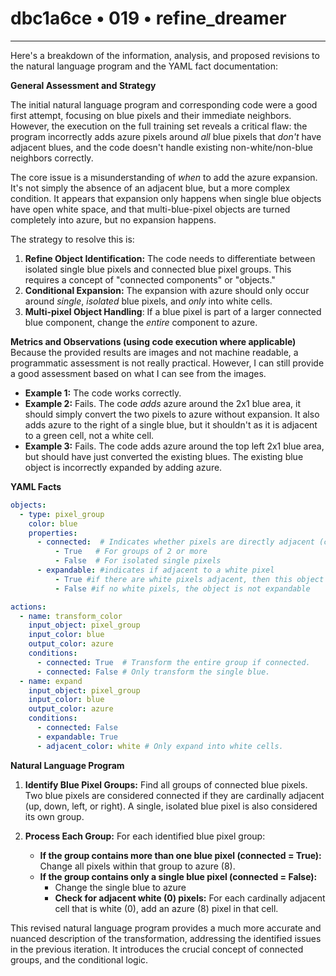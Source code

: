 # dbc1a6ce • 019 • refine_dreamer

---
Here's a breakdown of the information, analysis, and proposed revisions to the natural language program and the YAML fact documentation:

**General Assessment and Strategy**

The initial natural language program and corresponding code were a good first attempt, focusing on blue pixels and their immediate neighbors. However, the execution on the full training set reveals a critical flaw: the program incorrectly adds azure pixels around *all* blue pixels that *don't* have adjacent blues, and the code doesn't handle existing non-white/non-blue neighbors correctly.

The core issue is a misunderstanding of *when* to add the azure expansion. It's not simply the absence of an adjacent blue, but a more complex condition. It appears that expansion only happens when single blue objects have open white space, and that multi-blue-pixel objects are turned completely into azure, but no expansion happens.

The strategy to resolve this is:

1.  **Refine Object Identification:**  The code needs to differentiate between isolated single blue pixels and connected blue pixel groups.  This requires a concept of "connected components" or "objects."
2.  **Conditional Expansion:**  The expansion with azure should only occur around *single*, *isolated* blue pixels, and *only* into white cells.
3.  **Multi-pixel Object Handling**: If a blue pixel is part of a larger connected blue component, change the *entire* component to azure.

**Metrics and Observations (using code execution where applicable)**
Because the provided results are images and not machine readable, a
programmatic assessment is not really practical. However, I can still provide a
good assessment based on what I can see from the images.

*   **Example 1:**  The code works correctly.
*   **Example 2:**  Fails. The code *adds* azure around the 2x1 blue area, it should simply convert the two pixels to azure without expansion. It also adds azure to the right of a single blue, but it shouldn't as it is adjacent to a green cell, not a white cell.
*   **Example 3:** Fails. The code adds azure around the top left 2x1 blue area, but should have just converted the existing blues. The existing blue object is incorrectly expanded by adding azure.

**YAML Facts**

```yaml
objects:
  - type: pixel_group
    color: blue
    properties:
      - connected:  # Indicates whether pixels are directly adjacent (cardinally)
          - True   # For groups of 2 or more
          - False  # For isolated single pixels
      - expandable: #indicates if adjacent to a white pixel
          - True #if there are white pixels adjacent, then this object is expandable
          - False #if no white pixels, the object is not expandable

actions:
  - name: transform_color
    input_object: pixel_group
    input_color: blue
    output_color: azure
    conditions:
      - connected: True  # Transform the entire group if connected.
      - connected: False # Only transform the single blue.
  - name: expand
    input_object: pixel_group
    input_color: blue
    output_color: azure
    conditions:
      - connected: False
      - expandable: True
      - adjacent_color: white # Only expand into white cells.
```

**Natural Language Program**

1.  **Identify Blue Pixel Groups:** Find all groups of connected blue pixels.  Two blue pixels are considered connected if they are cardinally adjacent (up, down, left, or right). A single, isolated blue pixel is also considered its own group.

2.  **Process Each Group:** For each identified blue pixel group:
    *   **If the group contains more than one blue pixel (connected = True):** Change all pixels within that group to azure (8).
    *   **If the group contains only a single blue pixel (connected = False):**
        * Change the single blue to azure
        * **Check for adjacent white (0) pixels:**  For each cardinally adjacent cell that is white (0), add an azure (8) pixel in that cell.

This revised natural language program provides a much more accurate and nuanced description of the transformation, addressing the identified issues in the previous iteration. It introduces the crucial concept of connected groups, and the conditional logic.

